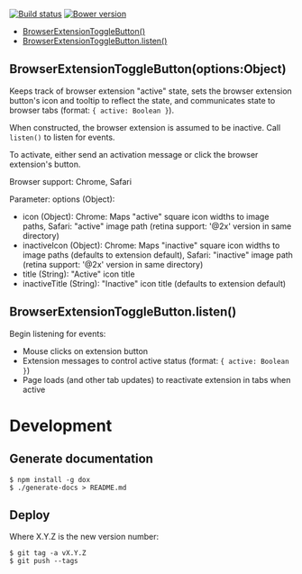 [![Build status](https://img.shields.io/travis/jbrudvik/browser-extension-toggle-button.svg)](https://travis-ci.org/jbrudvik/browser-extension-toggle-button)
[![Bower version](http://img.shields.io/bower/v/browser-extension-toggle-button.svg)](https://github.com/jbrudvik/browser-extension-toggle-button)

  - [BrowserExtensionToggleButton()](#browserextensiontogglebuttonoptionsobject)
  - [BrowserExtensionToggleButton.listen()](#browserextensiontogglebuttonlisten)

## BrowserExtensionToggleButton(options:Object)

  Keeps track of browser extension "active" state, sets the browser extension
  button's icon and tooltip to reflect the state, and communicates state to
  browser tabs (format: `{ active: Boolean }`).
  
  When constructed, the browser extension is assumed to be inactive. Call
  `listen()` to listen for events.
  
  To activate, either send an activation message or click the browser
  extension's button.
  
  Browser support: Chrome, Safari
  
  Parameter: options (Object):
  
  - icon (Object): Chrome: Maps "active" square icon widths to image paths, Safari: "active" image path (retina support: '@2x' version in same directory)
  - inactiveIcon (Object): Chrome: Maps "inactive" square icon widths to image paths (defaults to extension default), Safari: "inactive" image path (retina support: '@2x' version in same directory)
  - title (String): "Active" icon title
  - inactiveTitle (String): "Inactive" icon title (defaults to extension default)

## BrowserExtensionToggleButton.listen()

  Begin listening for events:
  
  - Mouse clicks on extension button
  - Extension messages to control active status (format: `{ active: Boolean }`)
  - Page loads (and other tab updates) to reactivate extension in tabs when active

# Development

## Generate documentation

    $ npm install -g dox
    $ ./generate-docs > README.md

## Deploy

Where X.Y.Z is the new version number:

    $ git tag -a vX.Y.Z
    $ git push --tags
